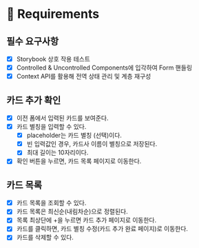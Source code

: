# 📝 Requirements
## 필수 요구사항
- [x] Storybook 상호 작용 테스트
- [x] Controlled & Uncontrolled Components에 입각하여 Form 핸들링
- [x] Context API를 활용해 전역 상태 관리 및 계층 재구성
## 카드 추가 확인
- [x] 이전 폼에서 입력된 카드를 보여준다.
- [x] 카드 별칭을 입력할 수 있다.
  - [x] placeholder는 카드 별칭 (선택)이다.
  - [x] 빈 입력값인 경우, 카드사 이름이 별칭으로 저장된다.
  - [x] 최대 길이는 10자리이다.
- [x] 확인 버튼을 누르면, 카드 목록 페이지로 이동한다.
## 카드 목록
- [x] 카드 목록을 조회할 수 있다.
- [x] 카드 목록은 최신순(내림차순)으로 정렬된다.
- [x] 목록 최상단에 +을 누르면 카드 추가 페이지로 이동한다.
- [x] 카드를 클릭하면, 카드 별칭 수정(카드 추가 완료 페이지)로 이동한다.
- [x] 카드를 삭제할 수 있다.